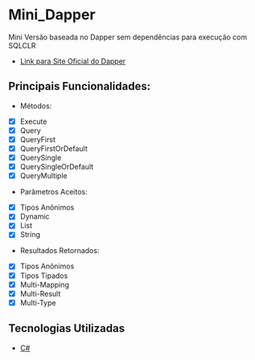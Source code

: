 # Mini_Dapper
Mini Versão baseada no Dapper sem dependências para execução com SQLCLR

* <a href="https://dapper-tutorial.net/dapper">Link para Site Oficial do Dapper</a>

## Principais Funcionalidades:

* Métodos:

- [x] Execute
- [x] Query
- [x] QueryFirst
- [x] QueryFirstOrDefault
- [x] QuerySingle
- [x] QuerySingleOrDefault
- [x] QueryMultiple

* Parâmetros Aceitos:

- [x] Tipos Anônimos
- [x] Dynamic
- [x] List
- [x] String

* Resultados Retornados:

- [x] Tipos Anônimos
- [x] Tipos Tipados
- [x] Multi-Mapping
- [x] Multi-Result
- [x] Multi-Type

## Tecnologias Utilizadas

- [C#](https://dotnet.microsoft.com/download)







